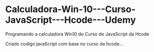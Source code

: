 # Calculadora-Win-10---Curso-JavaScript---Hcode---Udemy
Programando a calculadora Win10 do Curso de JavaScript da Hcode

Criado codigo javaScript com base no curso da hcode...
